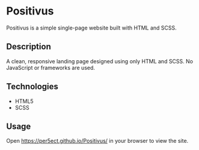 # Positivus

Positivus is a simple single-page website built with HTML and SCSS.

## Description

A clean, responsive landing page designed using only HTML and SCSS. No JavaScript or frameworks are used.

## Technologies

- HTML5
- SCSS

## Usage

Open https://per5ect.github.io/Positivus/ in your browser to view the site.
